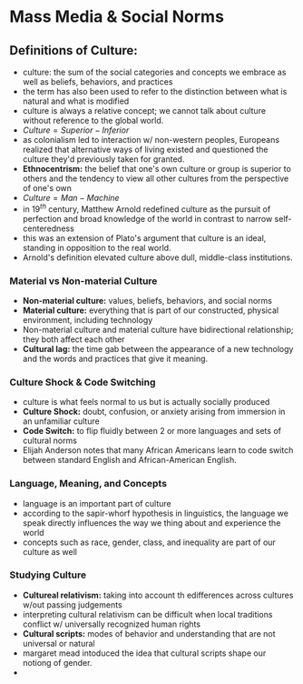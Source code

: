 # Mass Media & Social Norms
## Definitions of Culture:
- culture: the sum of the social categories and concepts we embrace as well as beliefs, behaviors, and practices
- the term has also been used to refer to the distinction between what is natural and what is modified
- culture is always a relative concept; we cannot talk about culture without reference to the global world.
- $Culture=Superior-Inferior$
- as colonialism led to interaction w/ non-western peoples, Europeans realized that alternative ways of living existed and questioned the culture they'd previously taken for granted.
- **Ethnocentrism:** the belief that one's own culture or group is superior to others and the tendency to view all other cultures from the perspective of one's own
- $Culture=Man-Machine$
- in $19^{th}$ century, Matthew Arnold redefined culture as the pursuit of perfection and broad knowledge of the world in contrast to narrow self-centeredness
- this was an extension of Plato's argument that culture is an ideal, standing in opposition to the real world.
- Arnold's definition elevated culture above dull, middle-class institutions.
### Material vs Non-material Culture
- **Non-material culture:** values, beliefs, behaviors, and social norms
- **Material culture:** everything that is part of our constructed, physical environment, including technology
- Non-material culture and material culture have bidirectional relationship; they both affect each other
- **Cultural lag:** the time gab between the appearance of a new technology and the words and practices that give it meaning.
### Culture Shock & Code Switching
- culture is what feels normal to us but is actually socially produced
- **Culture Shock:** doubt, confusion, or anxiety arising from immersion in an unfamiliar culture
- **Code Switch:** to flip fluidly between 2 or more languages and sets of cultural norms
- Elijah Anderson notes that many African Americans learn to code switch between standard English and African-American English.
### Language, Meaning, and Concepts
- language is an important part of culture
- according to the sapir-whorf hypothesis in linguistics, the language we speak directly influences the way we thing about and experience the world
- concepts such as race, gender, class, and inequality are part of our culture as well
### Studying Culture
- **Cultureal relativism:** taking into account th edifferences across cultures w/out passing judgements
- interpreting cultural relativism can be difficult when local traditions conflict w/ universally recognized human rights
- **Cultural scripts:** modes of behavior and understanding that are not universal or natural
- margaret mead intoduced the idea that cultural scripts shape our notiong of gender.
- 